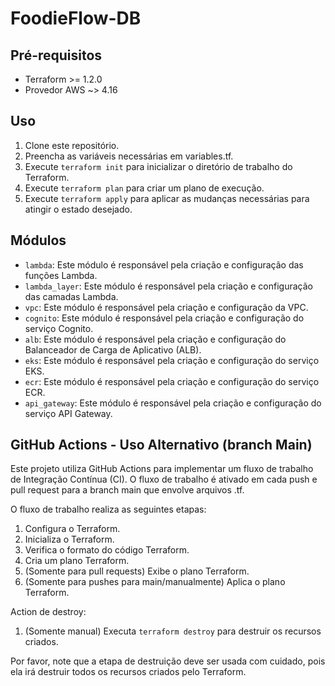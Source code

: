 # FoodieFlow-DB
## Pré-requisitos
- Terraform >= 1.2.0
- Provedor AWS ~> 4.16

## Uso
1. Clone este repositório.
2. Preencha as variáveis necessárias em variables.tf.
3. Execute `terraform init` para inicializar o diretório de trabalho do Terraform.
4. Execute `terraform plan` para criar um plano de execução.
5. Execute `terraform apply` para aplicar as mudanças necessárias para atingir o estado desejado.

## Módulos
- `lambda`: Este módulo é responsável pela criação e configuração das funções Lambda.
- `lambda_layer`: Este módulo é responsável pela criação e configuração das camadas Lambda.
- `vpc`: Este módulo é responsável pela criação e configuração da VPC.
- `cognito`: Este módulo é responsável pela criação e configuração do serviço Cognito.
- `alb`: Este módulo é responsável pela criação e configuração do Balanceador de Carga de Aplicativo (ALB).
- `eks`: Este módulo é responsável pela criação e configuração do serviço EKS.
- `ecr`: Este módulo é responsável pela criação e configuração do serviço ECR.
- `api_gateway`: Este módulo é responsável pela criação e configuração do serviço API Gateway.

## GitHub Actions - Uso Alternativo (branch Main)
Este projeto utiliza GitHub Actions para implementar um fluxo de trabalho de Integração Contínua (CI). O fluxo de trabalho é ativado em cada push e pull request para a branch main que envolve arquivos .tf.

O fluxo de trabalho realiza as seguintes etapas:
1. Configura o Terraform.
2. Inicializa o Terraform.
3. Verifica o formato do código Terraform.
4. Cria um plano Terraform.
5. (Somente para pull requests) Exibe o plano Terraform.
6. (Somente para pushes para main/manualmente) Aplica o plano Terraform.

  Action de destroy:
1. (Somente manual) Executa `terraform destroy` para destruir os recursos criados.

Por favor, note que a etapa de destruição deve ser usada com cuidado, pois ela irá destruir todos os recursos criados pelo Terraform.
